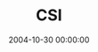 ---
layout: series
series: "CSI"
permalink: "/csi/"
title: "CSI"
date: 2004-10-30 00:00:00
endDate: 2004-11-28 00:00:00
description: "Its a dirty little secret. Success isnt always what we thought it would be. In fact, sometimes success can be more destructive to us as than failure. Join us over these 5 weeks as we investigate the good and the bad evidence from a string of intriguing lives and look for the clues God has left for our lives."
src: "http://s3.amazonaws.com/crossroads-media/images/bigscreen.CSI.jpg"
---